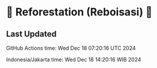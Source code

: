 
# 🌳 Reforestation (Reboisasi) 🌲

## Last Updated

GitHub Actions time: Wed Dec 18 07:20:16 UTC 2024

Indonesia/Jakarta time: Wed Dec 18 14:20:16 WIB 2024
